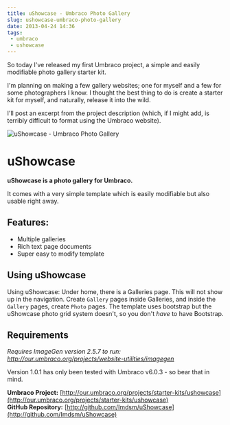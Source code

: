 ---title: uShowcase - Umbraco Photo Galleryslug: ushowcase-umbraco-photo-gallerydate: 2013-04-24 14:36tags:  - umbraco - ushowcase---So today I've released my first Umbraco project, a simple and easily modifiable photo gallery starter kit.

I'm planning on making a few gallery websites; one for myself and a few for some photographers I know. I thought the best thing to do is create a starter kit for myself, and naturally, release it into the wild.

I'll post an excerpt from the project description (which, if I might add, is terribly difficult to format using the Umbraco website).

![uShowcase - Umbraco Photo Gallery](http://i.imgur.com/uxkoEfc.png)

# uShowcase
**uShowcase is a photo gallery for Umbraco.**

It comes with a very simple template which is easily modifiable but also usable right away.

## Features:
* Multiple galleries
* Rich text page documents
* Super easy to modify template

## Using uShowcase 

Using uShowcase: Under home, there is a Galleries page. This will not show up in the navigation. Create `Gallery` pages inside Galleries, and inside the `Gallery` pages, create `Photo` pages. The template uses bootstrap but the uShowcase photo grid system doesn't, so you don't *have* to have Bootstrap.

## Requirements 
*Requires ImageGen version 2.5.7 to run:  
http://our.umbraco.org/projects/website-utilities/imagegen*

Version 1.0.1 has only been tested with Umbraco v6.0.3 - so bear that in mind.

**Umbraco Project:** [http://our.umbraco.org/projects/starter-kits/ushowcase](http://our.umbraco.org/projects/starter-kits/ushowcase)  
**GitHub Repository:** [http://github.com/Imdsm/uShowcase](http://github.com/Imdsm/uShowcase)